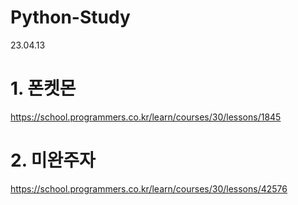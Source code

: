 # Python-Study
23.04.13
# 1. 폰켓몬
https://school.programmers.co.kr/learn/courses/30/lessons/1845
# 2. 미완주자
https://school.programmers.co.kr/learn/courses/30/lessons/42576

